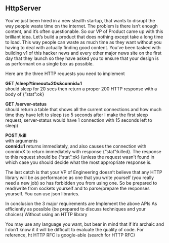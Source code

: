 HttpServer
----------

You’ve just been hired in a new stealth startup, that wants to disrupt the way people waste time on the internet. The problem is there isn’t enough content, and it’s often questionable. So our VP of Product came up with this brilliant idea. Let’s build a product that does nothing except take a long time to load. This way people can waste as much time as they want without you having to deal with actually finding good content. You’ve been tasked with building v1 of this hacker news and every other major news site on the first day that they launch so they have asked you to ensure that your design is as performant on a single box as possible.

Here are the three HTTP requests you need to implement

__GET /sleep?timeout=20s&connid=1__<br>
should sleep for 20 secs then return a proper 200 HTTP response with a body of {“stat”:ok}

__GET /server-status__ <br>
should return a table that shows all the current connections and how much time they have left to sleep (so 5 seconds after I make the first sleep request, server-status would have 1 connection with 15 seconds left to sleep)

__POST /kill__ <br>
with arguments <br>
__connid=1__
returns immediately, and also causes the connection with connid=X to return immediately with response {“stat”:killed}. The response to this request should be {“stat”:ok} (unless the request wasn’t found in which case you should decide what the most appropriate response is.
<br>

The last catch is that your VP of Engineering doesn’t believe that any HTTP library will be as performance as one that you write yourself (you really need a new job) so has forbidden you from using one. So be prepared to read/write from sockets yourself and to parse/prepare the responses yourself. You can use json libraries.

In conclusion the 3 major requirements are 
Implement the above APIs
As efficiently as possible (be prepared to discuss techniques and your choices)
Without using an HTTP library

You may use any language you want, but bear in mind that if it’s archaic and I don’t know it it will be difficult to evaluate the quality of code. For reference, ht HTTP RFC is google-able (search for HTTP RFC)
